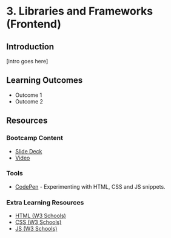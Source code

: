 # 3. Libraries and Frameworks (Frontend)
## Introduction
[intro goes here]

## Learning Outcomes
* Outcome 1
* Outcome 2

## Resources
### Bootcamp Content
* [Slide Deck](http://link.com)
* [Video](http://link.com)

### Tools
* [CodePen](http://codepen.io) - Experimenting with HTML, CSS and JS snippets. 

### Extra Learning Resources
* [HTML (W3 Schools)](http://www.w3schools.com/html/html_intro.asp)
* [CSS (W3 Schools)](http://www.w3schools.com/css/css_intro.asp)
* [JS (W3 Schools)](http://www.w3schools.com/js/js_intro.asp)